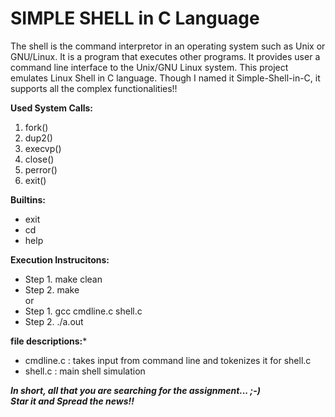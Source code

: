 # SIMPLE SHELL in C Language

The shell is the command interpretor in an operating system such as Unix or GNU/Linux.
It is a program that executes other programs.
It provides user a command line interface to the Unix/GNU Linux system.
This project emulates Linux Shell in C language.
Though I named it Simple-Shell-in-C, it supports all the complex functionalities!!

**Used System Calls:**
1. fork()
2. dup2()
3. execvp()
4. close()
5. perror()
6. exit()

**Builtins:**
- exit
- cd
- help

**Execution Instrucitons:**
- Step 1. make clean
- Step 2. make </br>
    or </br>
- Step 1. gcc cmdline.c shell.c
- Step 2. ./a.out

**file descriptions:***
- cmdline.c : takes input from command line and tokenizes it for shell.c
- shell.c : main shell simulation

***In short, all that you are searching for the assignment... ;-)</br>
Star it and Spread the news!!***
